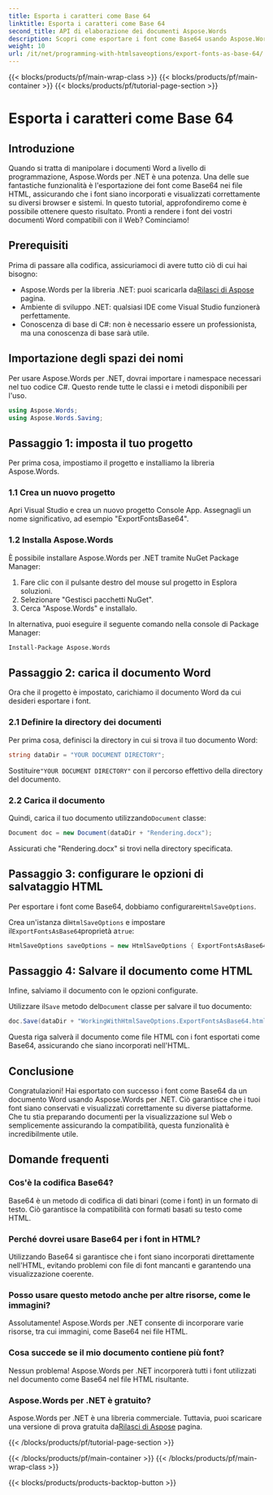 ```yaml
---
title: Esporta i caratteri come Base 64
linktitle: Esporta i caratteri come Base 64
second_title: API di elaborazione dei documenti Aspose.Words
description: Scopri come esportare i font come Base64 usando Aspose.Words per .NET in questo tutorial dettagliato. Assicurati che i font siano incorporati e visualizzati correttamente nei file HTML.
weight: 10
url: /it/net/programming-with-htmlsaveoptions/export-fonts-as-base-64/
---
```


{{< blocks/products/pf/main-wrap-class >}}
{{< blocks/products/pf/main-container >}}
{{< blocks/products/pf/tutorial-page-section >}}

# Esporta i caratteri come Base 64

## Introduzione

Quando si tratta di manipolare i documenti Word a livello di programmazione, Aspose.Words per .NET è una potenza. Una delle sue fantastiche funzionalità è l'esportazione dei font come Base64 nei file HTML, assicurando che i font siano incorporati e visualizzati correttamente su diversi browser e sistemi. In questo tutorial, approfondiremo come è possibile ottenere questo risultato. Pronti a rendere i font dei vostri documenti Word compatibili con il Web? Cominciamo!

## Prerequisiti

Prima di passare alla codifica, assicuriamoci di avere tutto ciò di cui hai bisogno:

-  Aspose.Words per la libreria .NET: puoi scaricarla da[Rilasci di Aspose](https://releases.aspose.com/words/net/) pagina.
- Ambiente di sviluppo .NET: qualsiasi IDE come Visual Studio funzionerà perfettamente.
- Conoscenza di base di C#: non è necessario essere un professionista, ma una conoscenza di base sarà utile.

## Importazione degli spazi dei nomi

Per usare Aspose.Words per .NET, dovrai importare i namespace necessari nel tuo codice C#. Questo rende tutte le classi e i metodi disponibili per l'uso.

```csharp
using Aspose.Words;
using Aspose.Words.Saving;
```

## Passaggio 1: imposta il tuo progetto

Per prima cosa, impostiamo il progetto e installiamo la libreria Aspose.Words.

### 1.1 Crea un nuovo progetto

Apri Visual Studio e crea un nuovo progetto Console App. Assegnagli un nome significativo, ad esempio "ExportFontsBase64".

### 1.2 Installa Aspose.Words

È possibile installare Aspose.Words per .NET tramite NuGet Package Manager:

1. Fare clic con il pulsante destro del mouse sul progetto in Esplora soluzioni.
2. Selezionare "Gestisci pacchetti NuGet".
3. Cerca "Aspose.Words" e installalo.

In alternativa, puoi eseguire il seguente comando nella console di Package Manager:

```sh
Install-Package Aspose.Words
```

## Passaggio 2: carica il documento Word

Ora che il progetto è impostato, carichiamo il documento Word da cui desideri esportare i font.

### 2.1 Definire la directory dei documenti

Per prima cosa, definisci la directory in cui si trova il tuo documento Word:

```csharp
string dataDir = "YOUR DOCUMENT DIRECTORY";
```

 Sostituire`"YOUR DOCUMENT DIRECTORY"` con il percorso effettivo della directory del documento.

### 2.2 Carica il documento

 Quindi, carica il tuo documento utilizzando`Document` classe:

```csharp
Document doc = new Document(dataDir + "Rendering.docx");
```

Assicurati che "Rendering.docx" si trovi nella directory specificata.

## Passaggio 3: configurare le opzioni di salvataggio HTML

 Per esportare i font come Base64, dobbiamo configurare`HtmlSaveOptions`.


 Crea un'istanza di`HtmlSaveOptions` e impostare il`ExportFontsAsBase64`proprietà a`true`:

```csharp
HtmlSaveOptions saveOptions = new HtmlSaveOptions { ExportFontsAsBase64 = true };
```

## Passaggio 4: Salvare il documento come HTML

Infine, salviamo il documento con le opzioni configurate.


 Utilizzare il`Save` metodo del`Document` classe per salvare il tuo documento:

```csharp
doc.Save(dataDir + "WorkingWithHtmlSaveOptions.ExportFontsAsBase64.html", saveOptions);
```

Questa riga salverà il documento come file HTML con i font esportati come Base64, assicurando che siano incorporati nell'HTML.

## Conclusione

Congratulazioni! Hai esportato con successo i font come Base64 da un documento Word usando Aspose.Words per .NET. Ciò garantisce che i tuoi font siano conservati e visualizzati correttamente su diverse piattaforme. Che tu stia preparando documenti per la visualizzazione sul Web o semplicemente assicurando la compatibilità, questa funzionalità è incredibilmente utile.

## Domande frequenti

### Cos'è la codifica Base64?
Base64 è un metodo di codifica di dati binari (come i font) in un formato di testo. Ciò garantisce la compatibilità con formati basati su testo come HTML.

### Perché dovrei usare Base64 per i font in HTML?
Utilizzando Base64 si garantisce che i font siano incorporati direttamente nell'HTML, evitando problemi con file di font mancanti e garantendo una visualizzazione coerente.

### Posso usare questo metodo anche per altre risorse, come le immagini?
Assolutamente! Aspose.Words per .NET consente di incorporare varie risorse, tra cui immagini, come Base64 nei file HTML.

### Cosa succede se il mio documento contiene più font?
Nessun problema! Aspose.Words per .NET incorporerà tutti i font utilizzati nel documento come Base64 nel file HTML risultante.

### Aspose.Words per .NET è gratuito?
 Aspose.Words per .NET è una libreria commerciale. Tuttavia, puoi scaricare una versione di prova gratuita da[Rilasci di Aspose](https://releases.aspose.com/) pagina.

{{< /blocks/products/pf/tutorial-page-section >}}

{{< /blocks/products/pf/main-container >}}
{{< /blocks/products/pf/main-wrap-class >}}

{{< blocks/products/products-backtop-button >}}
